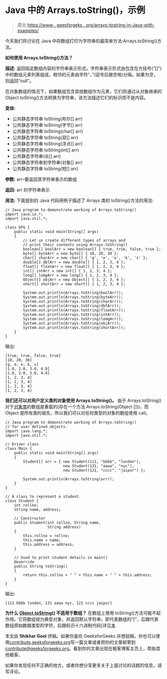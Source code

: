 # Java 中的 Arrays.toString()，示例

> 原文:[https://www . geesforgeks . org/arrays-tostring-in-Java-with-examples/](https://www.geeksforgeeks.org/arrays-tostring-in-java-with-examples/)

今天我们将讨论在 Java 中将数组打印为字符串的最简单方法:Arrays.toString()方法。

**如何使用 Arrays.toString()方法？**

**描述:**
返回指定数组内容的字符串表示形式。字符串表示形式由包含在方括号(“[]”)中的数组元素列表组成。相邻的元素由字符“，”(逗号后跟空格)分隔。如果为空，则返回“null”。

在对象数组的情况下，如果数组包含其他数组作为元素，它们将通过从对象继承的 Object.toString()方法转换为字符串，该方法描述它们的标识而不是内容。

**变体:**

*   公共静态字符串 toString(布尔[] arr)
*   公共静态字符串 toString(字节[] arr)
*   公共静态字符串 toString(char[] arr)
*   公共静态字符串 toString(双[] arr)
*   公共静态字符串 toString(浮点[] arr)
*   公共静态字符串 toString(int[] arr)
*   公共静态字符串(长[] arr)
*   公共静态字符串到字符串(对象[] arr)
*   公共静态字符串 toString(短[] arr)

**参数:**
arr–要返回其字符串表示的数组

**返回:**
arr 的字符串表示

**用法:**
下面提到的 Java 代码用例子描述了 Arrays 类的 toString()方法的用法:

```
// Java program to demonstrate working of Arrays.toString()
import java.io.*;
import java.util.*;

class GFG {
    public static void main(String[] args)
    {
        // Let us create different types of arrays and
        // print their contents using Arrays.toString()
        boolean[] boolArr = new boolean[] { true, true, false, true };
        byte[] byteArr = new byte[] { 10, 20, 30 };
        char[] charArr = new char[] { 'g', 'e', 'e', 'k', 's' };
        double[] dblArr = new double[] { 1, 2, 3, 4 };
        float[] floatArr = new float[] { 1, 2, 3, 4 };
        int[] intArr = new int[] { 1, 2, 3, 4 };
        long[] lomgArr = new long[] { 1, 2, 3, 4 };
        Object[] objArr = new Object[] { 1, 2, 3, 4 };
        short[] shortArr = new short[] { 1, 2, 3, 4 };

        System.out.println(Arrays.toString(boolArr));
        System.out.println(Arrays.toString(byteArr));
        System.out.println(Arrays.toString(charArr));
        System.out.println(Arrays.toString(dblArr));
        System.out.println(Arrays.toString(floatArr));
        System.out.println(Arrays.toString(intArr));
        System.out.println(Arrays.toString(lomgArr));
        System.out.println(Arrays.toString(objArr));
        System.out.println(Arrays.toString(shortArr));
    }
}
```

输出:

```
[true, true, false, true]
[10, 20, 30]
[g, e, e, k, s]
[1.0, 2.0, 3.0, 4.0]
[1.0, 2.0, 3.0, 4.0]
[1, 2, 3, 4]
[1, 2, 3, 4]
[1, 2, 3, 4]
[1, 2, 3, 4]

```

**我们还可以对用户定义类的对象使用 Arrays.toString()。**
由于 Arrays.toString()对于[对象类](https://www.geeksforgeeks.org/object-class-in-java/)的数组是重载的(存在一个方法 Arrays.toString(Object []))，而 Object 是所有类的祖先，所以我们可以对任何类型的对象的数组使用 call。

```
// Java program to demonstrate working of Arrays.toString()
// for user defined objects.
import java.lang.*;
import java.util.*;

// Driver class
class Main {
    public static void main(String[] args)
    {
        Student[] arr = { new Student(111, "bbbb", "london"),
                          new Student(131, "aaaa", "nyc"),
                          new Student(121, "cccc", "jaipur") };

        System.out.println(Arrays.toString(arr));
    }
}

// A class to represent a student.
class Student {
    int rollno;
    String name, address;

    // Constructor
    public Student(int rollno, String name,
                   String address)
    {
        this.rollno = rollno;
        this.name = name;
        this.address = address;
    }

    // Used to print student details in main()
    @override
    public String toString()
    {
        return this.rollno + " " + this.name + " " + this.address;
    }
}
```

输出:

```
[111 bbbb london, 131 aaaa nyc, 121 cccc jaipur]

```

**为什么 [Object.toString()](https://www.geeksforgeeks.org/object-class-in-java/) 不适用于数组？**
在数组上使用 toString()方法可能不起作用。它将数组视为典型对象，并返回默认字符串，即代表数组的“[”，后跟代表数组原始数据类型的字符，后跟标识十六进制代码[详见[本](https://www.geeksforgeeks.org/overriding-tostring-method-in-java/)

本文由 **Shikhar Goel** 供稿。如果你喜欢 GeeksforGeeks 并想投稿，你也可以使用[contribute.geeksforgeeks.org](http://www.contribute.geeksforgeeks.org)写一篇文章或者把你的文章邮寄到 contribute@geeksforgeeks.org。看到你的文章出现在极客博客主页上，帮助其他极客。

如果你发现任何不正确的地方，或者你想分享更多关于上面讨论的话题的信息，请写评论。